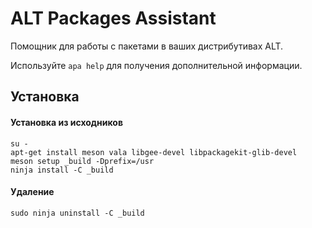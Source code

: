 # ALT Packages Assistant

Помощник для работы с пакетами в ваших дистрибутивах ALT.

Используйте `apa help` для получения дополнительной информации.

## Установка

#### Установка из исходников

```shell
su -
apt-get install meson vala libgee-devel libpackagekit-glib-devel
meson setup _build -Dprefix=/usr
ninja install -C _build
```

#### Удаление

```shell
sudo ninja uninstall -C _build
```
